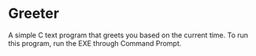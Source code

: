 # Greeter
 A simple C text program that greets you based on the current time.
 To run this program, run the EXE through Command Prompt.
